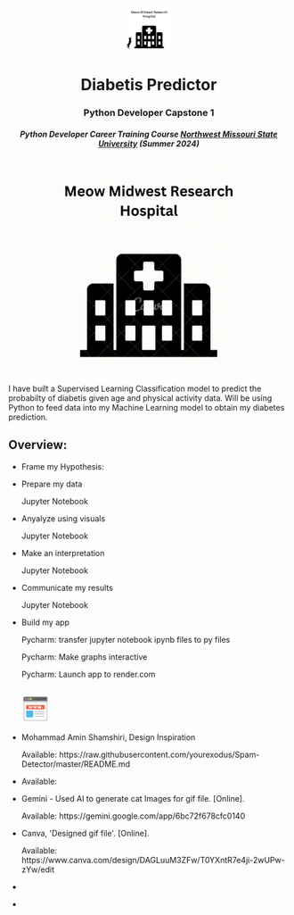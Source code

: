 <p align="center"> 
  <img src="images/Logo.PNG" alt="Logo.PNG" width="80px" height="80px">
</p>
<h1 align="center"> Diabetis Predictor </h1>
<h3 align="center"> Python Developer Capstone 1</h3>
<h5 align="center"> Python Developer Career Training Course <a href="https://www.nwmissouri.edu/pdcenter/courses/python-developer.htm">Northwest Missouri State University</a> (Summer 2024) </h5>

<p align="center"> 
<img src="gif/MeowMidwest.gif" alt="MeowMidwest" height="382px">
</p>

<p>I have built a Supervised Learning Classification model to predict the probabilty of diabetis given age and physical activity data.  Will be using Python to feed data into my Machine Learning model to obtain my diabetes prediction.</p>

<h2>Overview: </h2>
<ul>
   
  <li><p>Frame my Hypothesis: </p>
      <p></p>
  </li>
  <li><p>Prepare my data</p>
      <p> Jupyter Notebook</p>
  </li>
  <li><p>Anyalyze using visuals</p>
      <p> Jupyter Notebook</p>
  </li>
  <li><p>Make an interpretation </p>
      <p> Jupyter Notebook</p>
  </li>
  <li><p>Communicate my results </p>
      <p> Jupyter Notebook</p>
      <p> </p>
  </li>
  <li><p>Build my app</p>
      <p> Pycharm:  transfer jupyter notebook ipynb files to py files
      <p> Pycharm:  Make graphs interactive </p>
      <p> Pycharm: Launch app to render.com </p>
  </li>
</ul>

<h2> </h2>
<ul>
  <img src="images/sites.PNG" alt="sites" height="50px"> 
  <li><p>Mohammad Amin Shamshiri, Design Inspiration </p>
      <p>Available: https://raw.githubusercontent.com/yourexodus/Spam-Detector/master/README.md</p>
  </li>
  <li><p> </p>
      <p>Available:  </p>
  </li>
  <li><p>Gemini - Used AI to generate cat Images for gif file. [Online].</p>
      <p>Available:  https://gemini.google.com/app/6bc72f678cfc0140 </p>
  </li>
  <li><p>Canva, 'Designed gif file'. [Online].</p>
      <p>Available: https://www.canva.com/design/DAGLuuM3ZFw/T0YXntR7e4ji-2wUPw-zYw/edit </p>
  </li>
  <li><p> </p>
      <p> </p>
  </li>
  <li><p> </p>
      <p> </p>
  </li>
</ul>
